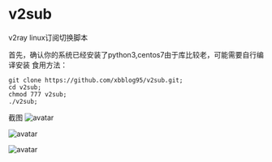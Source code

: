 # v2sub
v2ray linux订阅切换脚本

首先，确认你的系统已经安装了python3,centos7由于库比较老，可能需要自行编译安装
食用方法：

``````
git clone https://github.com/xbblog95/v2sub.git;
cd v2sub;
chmod 777 v2sub;
./v2sub;
``````

截图
![avatar](https://i.loli.net/2019/05/13/5cd8d8df5020330894.png)

![avatar](https://i.loli.net/2019/05/13/5cd9071919ba651195.png)

![avatar](https://i.loli.net/2019/05/13/5cd907192b00a64490.png)
